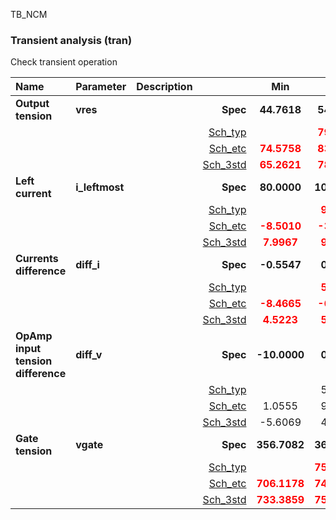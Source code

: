 TB_NCM

### Transient analysis (tran)

Check transient operation



|**Name**|**Parameter**|**Description**| |**Min**|**Typ**|**Max**| Unit|
|:---|:---|:---|---:|:---:|:---:|:---:| ---:|
|**Output tension**|**vres** | | **Spec**  | **44.7618** | **54.7618** | **64.7618** | **mV** |
| | | |<a href='results/tran_Sch_typical.html'>Sch_typ</a>| | <span style='color:red'>**79.6395**</span> |  | |
| | | |<a href='results/tran_Sch_etc.html'>Sch_etc</a>|<span style='color:red'>**74.5758**</span> | <span style='color:red'>**83.6463**</span> | <span style='color:red'>**93.2230**</span> | |
| | | |<a href='results/tran_Sch_mc.html'>Sch_3std</a>|<span style='color:red'>**65.2621**</span> | <span style='color:red'>**78.8851**</span> | <span style='color:red'>**92.5081**</span> | |
|**Left current**|**i\_leftmost** | | **Spec**  | **80.0000** | **100.0000** | **120.0000** | **nA** |
| | | |<a href='results/tran_Sch_typical.html'>Sch_typ</a>| | <span style='color:red'>**9.0920**</span> |  | |
| | | |<a href='results/tran_Sch_etc.html'>Sch_etc</a>|<span style='color:red'>**-8.5010**</span> | <span style='color:red'>**-3.3384**</span> | <span style='color:red'>**-0.8738**</span> | |
| | | |<a href='results/tran_Sch_mc.html'>Sch_3std</a>|<span style='color:red'>**7.9967**</span> | <span style='color:red'>**9.0729**</span> | <span style='color:red'>**10.1491**</span> | |
|**Currents difference**|**diff\_i** | | **Spec**  | **-0.5547** | **0.0000** | **0.7056** | **nA** |
| | | |<a href='results/tran_Sch_typical.html'>Sch_typ</a>| | <span style='color:red'>**5.6229**</span> |  | |
| | | |<a href='results/tran_Sch_etc.html'>Sch_etc</a>|<span style='color:red'>**-8.4665**</span> | <span style='color:red'>**-6.9258**</span> | -0.5431 | |
| | | |<a href='results/tran_Sch_mc.html'>Sch_3std</a>|<span style='color:red'>**4.5223**</span> | <span style='color:red'>**5.6102**</span> | <span style='color:red'>**6.6981**</span> | |
|**OpAmp input tension difference**|**diff\_v** | | **Spec**  | **-10.0000** | **0.0000** | **10.0000** | **mV** |
| | | |<a href='results/tran_Sch_typical.html'>Sch_typ</a>| | 5.7739 |  | |
| | | |<a href='results/tran_Sch_etc.html'>Sch_etc</a>|1.0555 | 9.6464 | <span style='color:red'>**18.4620**</span> | |
| | | |<a href='results/tran_Sch_mc.html'>Sch_3std</a>|-5.6069 | 4.8262 | <span style='color:red'>**15.2593**</span> | |
|**Gate tension**|**vgate** | | **Spec**  | **356.7082** | **365.3225** | **376.1640** | **mV** |
| | | |<a href='results/tran_Sch_typical.html'>Sch_typ</a>| | <span style='color:red'>**750.7543**</span> |  | |
| | | |<a href='results/tran_Sch_etc.html'>Sch_etc</a>|<span style='color:red'>**706.1178**</span> | <span style='color:red'>**745.5431**</span> | <span style='color:red'>**784.0034**</span> | |
| | | |<a href='results/tran_Sch_mc.html'>Sch_3std</a>|<span style='color:red'>**733.3859**</span> | <span style='color:red'>**751.8384**</span> | <span style='color:red'>**770.2909**</span> | |
